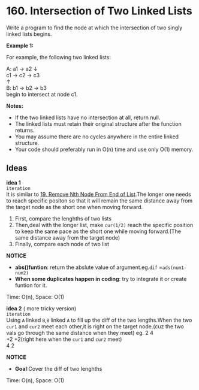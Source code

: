 # 160. Intersection of Two Linked Lists  

Write a program to find the node at which the intersection of two singly linked lists begins.

**Example 1:**  

For example, the following two linked lists:

A:          a1 → a2
                 ↓   
                 c1 → c2 → c3  
                 ↑               
B:     b1 → b2 → b3  
begin to intersect at node c1.  

**Notes:**

* If the two linked lists have no intersection at all, return null.
* The linked lists must retain their original structure after the function returns.
* You may assume there are no cycles anywhere in the entire linked structure.
* Your code should preferably run in O(n) time and use only O(1) memory.

## Ideas  
**idea 1**   
`iteration`  
It is similar to [19. Remove Nth Node From End of List](https://github.com/JingRachaelZhu/CrackLeetcode/tree/JingRachaelZhu-patch-1/LinkedList/19.%20Remove%20Nth%20Node%20From%20End%20of%20List).The longer one needs to reach specific positon so that it will remain the same distance away from the target node as the short one when moving forward.  
1. First, compare the lenghths of two lists  
2. Then,deal with the longer list, make `cur(1/2)` reach the specific position to keep the same pace as the short one while moving forward.(The same distance away from the target node) 
3. Finally, compare each node of two list

**NOTICE**    
* **abs()funtion**: return the abslute value of argument.eg.`dif` =`ads(num1-num2)`  
* **When some duplicates happen in coding**: try to integrate it or create funtion for it.    

Time: O(n), Space: O(1)      

**idea 2** ( more tricky version)   
`iteration`   
Using `A` linked `B`,`B` linked `A` to fill up the diff of the two lengths.When the two `cur1` and `cur2` meet each other,it is right on the target node.(cuz the two vals go through the same distance when they meet) 
eg.  2    4  
      +2    +2(right here when the  `cur1` and `cur2` meet)    
     4    2  
     
**NOTICE** 
* **Goal**:Cover the diff of two lenghths

Time: O(n), Space: O(1) 

